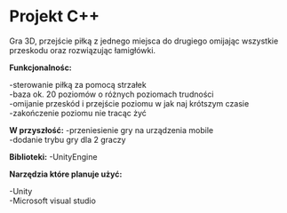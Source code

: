# Projekt C++

Gra 3D, przejście piłką z jednego miejsca do drugiego omijając wszystkie przeskodu oraz rozwiązując łamigłówki.

**Funkcjonalnośc:**

  -sterowanie piłką za pomocą strzałek  
  -baza ok. 20 poziomów o różnych poziomach trudności   
  -omijanie przeskód i przejście poziomu w jak naj krótszym czasie  
  -zakończenie poziomu nie tracąc żyć 
   
  
 **W przyszłość:**
    -przeniesienie gry na urządzenia mobile   
    -dodanie trybu gry dla 2 graczy   
    
**Biblioteki:**
   -UnityEngine 
   
 
 **Narzędzia które planuje użyć:**
 
  -Unity  
  -Microsoft visual studio  
 
 
  
  
